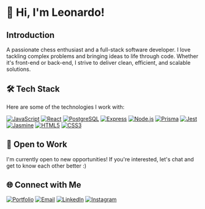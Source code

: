 # 👋 Hi, I'm Leonardo!

## Introduction
A passionate chess enthusiast and a full-stack software developer. I love tackling complex problems and bringing ideas to life through code. Whether it's front-end or back-end, I strive to deliver clean, efficient, and scalable solutions.

## 🛠️ Tech Stack
Here are some of the technologies I work with:

[![JavaScript][JavaScript]][JavaScript-url]
[![React][React.js]][React-url]
[![PostgreSQL][PostgreSQL]][PostgreSQL-url]
[![Express][Express.js]][Express-url]
[![Node.js][Node.js]][Node.js-url]
[![Prisma][Prisma]][Prisma-url]
[![Jest][Jest]][Jest-url]
[![Jasmine][Jasmine]][Jasmine-url]
[![HTML5][HTML5]][HTML5-url]
[![CSS3][CSS3]][CSS3-url]

## 💼 Open to Work
I'm currently open to new opportunities! If you're interested, let's chat and get to know each other better :)

## 🌐 Connect with Me
[![Portfolio][Portfolio]][Portfolio-url]
[![Email][Email]][Email-url]
[![LinkedIn][LinkedIn]][LinkedIn-url]
[![Instagram][Instagram]][Instagram-url]

<!-- Tech Stack Links -->
[JavaScript]: https://img.shields.io/badge/JavaScript-F7DF1E?style=for-the-badge&logo=javascript&logoColor=black
[JavaScript-url]: https://www.javascript.com/

[React.js]: https://img.shields.io/badge/React-61DAFB?style=for-the-badge&logo=react&logoColor=black
[React-url]: https://reactjs.org/

[PostgreSQL]: https://img.shields.io/badge/PostgreSQL-336791?style=for-the-badge&logo=postgresql&logoColor=white
[PostgreSQL-url]: https://www.postgresql.org/

[Express.js]: https://img.shields.io/badge/Express.js-000000?style=for-the-badge&logo=express&logoColor=white
[Express-url]: https://expressjs.com/

[Node.js]: https://img.shields.io/badge/Node.js-339933?style=for-the-badge&logo=nodedotjs&logoColor=white
[Node.js-url]: https://nodejs.org/

[Prisma]: https://img.shields.io/badge/Prisma-2D3748?style=for-the-badge&logo=prisma&logoColor=white
[Prisma-url]: https://www.prisma.io/

[Jest]: https://img.shields.io/badge/Jest-C21325?style=for-the-badge&logo=jest&logoColor=white
[Jest-url]: https://jestjs.io/

[Jasmine]: https://img.shields.io/badge/Jasmine-8A4182?style=for-the-badge&logo=jasmine&logoColor=white
[Jasmine-url]: https://jasmine.github.io/

[HTML5]: https://img.shields.io/badge/HTML5-E34F26?style=for-the-badge&logo=html5&logoColor=white
[HTML5-url]: https://developer.mozilla.org/en-US/docs/Web/HTML

[CSS3]: https://img.shields.io/badge/CSS3-1572B6?style=for-the-badge&logo=css3&logoColor=white
[CSS3-url]: https://developer.mozilla.org/en-US/docs/Web/CSS

<!-- Social Media Links -->
[Portfolio]: https://img.shields.io/badge/Portfolio-000000?style=for-the-badge&logo=vercel&logoColor=white
[Portfolio-url]: https://leonardolodi.vercel.app/

[Email]: https://img.shields.io/badge/Email-D14836?style=for-the-badge&logo=gmail&logoColor=white
[Email-url]: mailto:leonardolodi09@gmail.com

[LinkedIn]: https://img.shields.io/badge/LinkedIn-0A66C2?style=for-the-badge&logo=linkedin&logoColor=white
[LinkedIn-url]: https://www.linkedin.com/in/leonardo-saraceli-almeida-lodi/

[Instagram]: https://img.shields.io/badge/Instagram-E4405F?style=for-the-badge&logo=instagram&logoColor=white
[Instagram-url]: https://www.instagram.com/leonardolodi_/


<!---
LeonardoSaraceli/LeonardoSaraceli is a ✨ special ✨ repository because its `README.md` (this file) appears on your GitHub profile.
You can click the Preview link to take a look at your changes.
--->
